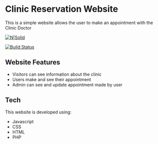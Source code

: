 # Clinic Reservation Website

This is a simple website allows the user to make an appointment with the Clinic Doctor


[![N|Solid](https://cldup.com/dTxpPi9lDf.thumb.png)](https://nodesource.com/products/nsolid)

[![Build Status](https://travis-ci.org/joemccann/dillinger.svg?branch=master)](https://travis-ci.org/joemccann/dillinger)
## Website Features


- Visitors can see information about the clinic
- Users make and see their appointment
- Admin can see and update appointment made by user

## Tech

This website is developed using:

- Javascript
- CSS
- HTML
- PHP
